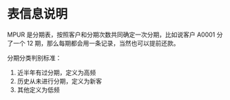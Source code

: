 # 表信息说明

MPUR 是分期表，按照客户和分期次数共同确定一次分期，比如说客户 A0001 分了一个 12 期，那么每期都会用一条记录，当然也可以提前还款。

分期分类判别标准：

1. 近半年有过分期，定义为高频
2. 历史从未进行分期，定义为新客
3. 其他定义为低频
